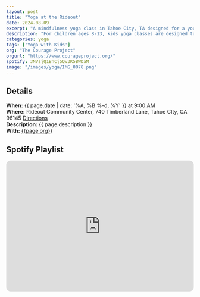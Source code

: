 ```yaml
---
layout: post
title: "Yoga at the Rideout"
date: 2024-08-09
excerpt: "A mindfulness yoga class in Tahoe City, TA designed for a younger audience with a focus on movement, breath, and mindfulness." 
description: "For children ages 8-13, kids yoga classes are designed to promote mindfullness and stress tolerance."
categories: yoga
tags: ['Yoga with Kids']
org: "The Courage Project"
orgurl: "https://www.courageproject.org/"
spotify: 3NVsjQ1BnCj5Qv3K5BWDaM
image: "/images/yoga/IMG_0078.png" 
---
```


## Details

**When:** {{ page.date | date: '%A, %B %-d, %Y' }} at 9:00 AM       
**Where:** Rideout Community Center, 740 Timberland Lane, Tahoe CIty, CA 96145 [Directions](https://www.google.com/maps/dir//Rideout+Community+Center,+740+Timberland+Ln,+Tahoe+City,+CA+96145/@39.1296152,-120.1679397,17z/data=!4m9!4m8!1m0!1m5!1m1!1s0x809bd6040352443d:0xcc90e8ad66b8ae0c!2m2!1d-120.1651386!2d39.1295528!3e0?entry=ttu)      
**Description:** {{ page.description }}          
**With:** [{{page.org}}]({{page.orgurl}})


## Spotify Playlist

<iframe style="border-radius:12px" src="https://open.spotify.com/embed/playlist/{{ page.spotify }}?utm_source=generator" width="100%" height="352" frameBorder="0" allowfullscreen="" allow="autoplay; clipboard-write; encrypted-media; fullscreen; picture-in-picture" loading="lazy"></iframe>  

 